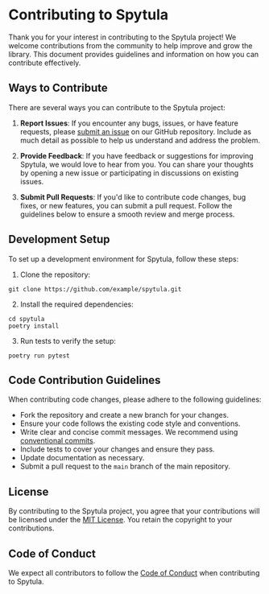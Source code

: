 # Contributing to Spytula

Thank you for your interest in contributing to the Spytula project! We welcome contributions from the community to help improve and grow the library. This document provides guidelines and information on how you can contribute effectively.

## Ways to Contribute

There are several ways you can contribute to the Spytula project:

1. **Report Issues**: If you encounter any bugs, issues, or have feature requests, please [submit an issue](https://github.com/pirhoo/spytula/issues) on our GitHub repository. Include as much detail as possible to help us understand and address the problem.

2. **Provide Feedback**: If you have feedback or suggestions for improving Spytula, we would love to hear from you. You can share your thoughts by opening a new issue or participating in discussions on existing issues.

3. **Submit Pull Requests**: If you'd like to contribute code changes, bug fixes, or new features, you can submit a pull request. Follow the guidelines below to ensure a smooth review and merge process.

## Development Setup

To set up a development environment for Spytula, follow these steps:

1. Clone the repository:

```shell
git clone https://github.com/example/spytula.git
```

2. Install the required dependencies:

```shell
cd spytula
poetry install
```

3. Run tests to verify the setup:

```shell
poetry run pytest
```

## Code Contribution Guidelines

When contributing code changes, please adhere to the following guidelines:

* Fork the repository and create a new branch for your changes.
* Ensure your code follows the existing code style and conventions.
* Write clear and concise commit messages. We recommend using [conventional commits](https://www.conventionalcommits.org).
* Include tests to cover your changes and ensure they pass.
* Update documentation as necessary.
* Submit a pull request to the `main` branch of the main repository.

## License

By contributing to the Spytula project, you agree that your contributions will be licensed under the [MIT License](https://opensource.org/licenses/MIT). You retain the copyright to your contributions.

## Code of Conduct

We expect all contributors to follow the [Code of Conduct](https://github.com/pirhoo/spytula/blob/main/CODE_OF_CONDUCT.md) when contributing to Spytula.